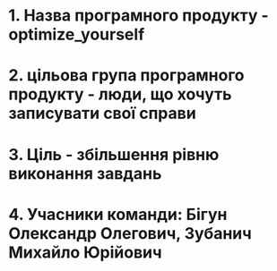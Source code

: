 # 1. Назва програмного продукту - optimize_yourself
# 2. цільова група програмного продукту - люди, що хочуть записувати свої справи
# 3. Ціль - збільшення рівню виконання завдань
# 4. Учасники команди: Бігун Олександр Олегович, Зубанич Михайло Юрійович
